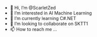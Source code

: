 - 👋 Hi, I’m @ScarletZed
- 👀 I’m interested in AI Machine Learning
- 🌱 I’m currently learning C#.NET
- 💞️ I’m looking to collaborate on SKTT1
- 📫 How to reach me ...

<!---
ScarletZed/ScarletZed is a ✨ special ✨ repository because its `README.md` (this file) appears on your GitHub profile.
You can click the Preview link to take a look at your changes.
--->

